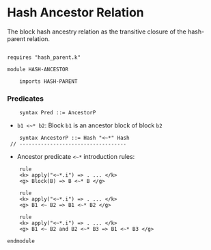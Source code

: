 Hash Ancestor Relation
======================

The block hash ancestry relation as the  transitive closure of the hash-parent relation. 
```k

requires "hash_parent.k"

module HASH-ANCESTOR

    imports HASH-PARENT
```

### Predicates

```k
    syntax Pred ::= AncestorP
```

- `b1 <~* b2`: Block `b1` is an ancestor block of block `b2`

```k
    syntax AncestorP ::= Hash "<~*" Hash
 // -----------------------------------
```

- Ancestor predicate `<~*` introduction rules:

```k
    rule
    <k> apply("<~*.i") => . ... </k>
    <g> Block(B) => B <~* B </g>
 
    rule
    <k> apply("<~*.i") => . ... </k>
    <g> B1 <~ B2 => B1 <~* B2 </g>
 
    rule
    <k> apply("<~*.i") => . ... </k>
    <g> B1 <~ B2 and B2 <~* B3 => B1 <~* B3 </g>
```

```k
endmodule
```
